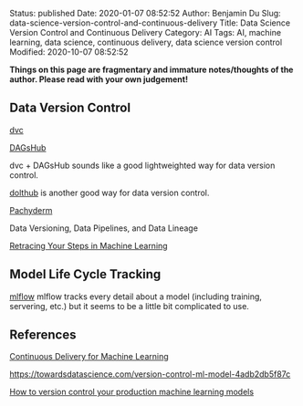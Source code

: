 Status: published
Date: 2020-01-07 08:52:52
Author: Benjamin Du
Slug: data-science-version-control-and-continuous-delivery
Title: Data Science Version Control and Continuous Delivery
Category: AI
Tags: AI, machine learning, data science, continuous delivery, data science version control
Modified: 2020-10-07 08:52:52

**Things on this page are fragmentary and immature notes/thoughts of the author. Please read with your own judgement!**

## Data Version Control 

[dvc](https://dvc.org/)

[DAGsHub](https://dagshub.com/)

dvc + DAGsHub sounds like a good lightweighted way for data version control.

[dolthub](https://www.dolthub.com/) is another good way for data version control.

[Pachyderm](https://github.com/pachyderm/pachyderm)

Data Versioning, Data Pipelines, and Data Lineage

[Retracing Your Steps in Machine Learning](https://medium.com/thelaunchpad/retracing-your-steps-in-machine-learning-ml-versioning-74d19a66bd08)

## Model Life Cycle Tracking 

[mlflow](https://mlflow.org/docs/latest/index.html)
mlflow tracks every detail about a model (including training, servering, etc.)
but it seems to be a little bit complicated to use.

## References

[Continuous Delivery for Machine Learning](https://martinfowler.com/articles/cd4ml.html)

https://towardsdatascience.com/version-control-ml-model-4adb2db5f87c

[How to version control your production machine learning models](https://algorithmia.com/blog/how-to-version-control-your-production-machine-learning-models)
